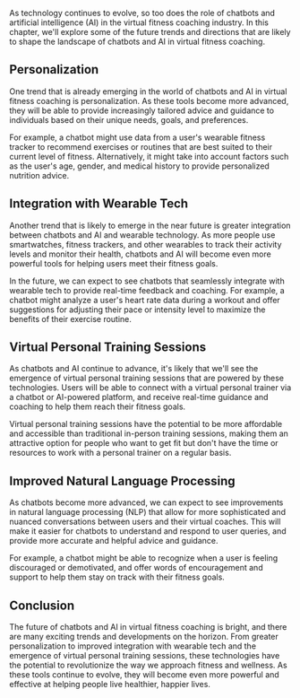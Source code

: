 
As technology continues to evolve, so too does the role of chatbots and artificial intelligence (AI) in the virtual fitness coaching industry. In this chapter, we'll explore some of the future trends and directions that are likely to shape the landscape of chatbots and AI in virtual fitness coaching.

Personalization
---------------

One trend that is already emerging in the world of chatbots and AI in virtual fitness coaching is personalization. As these tools become more advanced, they will be able to provide increasingly tailored advice and guidance to individuals based on their unique needs, goals, and preferences.

For example, a chatbot might use data from a user's wearable fitness tracker to recommend exercises or routines that are best suited to their current level of fitness. Alternatively, it might take into account factors such as the user's age, gender, and medical history to provide personalized nutrition advice.

Integration with Wearable Tech
------------------------------

Another trend that is likely to emerge in the near future is greater integration between chatbots and AI and wearable technology. As more people use smartwatches, fitness trackers, and other wearables to track their activity levels and monitor their health, chatbots and AI will become even more powerful tools for helping users meet their fitness goals.

In the future, we can expect to see chatbots that seamlessly integrate with wearable tech to provide real-time feedback and coaching. For example, a chatbot might analyze a user's heart rate data during a workout and offer suggestions for adjusting their pace or intensity level to maximize the benefits of their exercise routine.

Virtual Personal Training Sessions
----------------------------------

As chatbots and AI continue to advance, it's likely that we'll see the emergence of virtual personal training sessions that are powered by these technologies. Users will be able to connect with a virtual personal trainer via a chatbot or AI-powered platform, and receive real-time guidance and coaching to help them reach their fitness goals.

Virtual personal training sessions have the potential to be more affordable and accessible than traditional in-person training sessions, making them an attractive option for people who want to get fit but don't have the time or resources to work with a personal trainer on a regular basis.

Improved Natural Language Processing
------------------------------------

As chatbots become more advanced, we can expect to see improvements in natural language processing (NLP) that allow for more sophisticated and nuanced conversations between users and their virtual coaches. This will make it easier for chatbots to understand and respond to user queries, and provide more accurate and helpful advice and guidance.

For example, a chatbot might be able to recognize when a user is feeling discouraged or demotivated, and offer words of encouragement and support to help them stay on track with their fitness goals.

Conclusion
----------

The future of chatbots and AI in virtual fitness coaching is bright, and there are many exciting trends and developments on the horizon. From greater personalization to improved integration with wearable tech and the emergence of virtual personal training sessions, these technologies have the potential to revolutionize the way we approach fitness and wellness. As these tools continue to evolve, they will become even more powerful and effective at helping people live healthier, happier lives.

